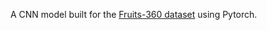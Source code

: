 A CNN model built for the [Fruits-360 dataset](https://www.kaggle.com/datasets/moltean/fruits) using Pytorch.
